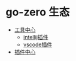 # go-zero 生态
* [工具中心](tool-center.md)
  * [intellij插件](intellij.md)
  * [vscode插件](vscode.md)
* [插件中心](plugin-center.md)